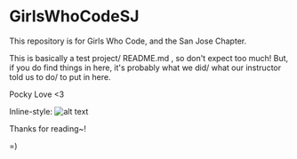# GirlsWhoCodeSJ

This repository is for Girls Who Code, and the San Jose Chapter. 

This is basically a test project/ README.md , so don't expect too much!
But, if you do find things in here, it's probably what we did/ what our instructor told us to do/ to put in here.

Pocky Love <3

Inline-style: 
![alt text](http://www.candyindustry.com/ext/resources/issues/2014-July/CIN_NewProd_0714_pocky_400px.jpg "Yum~")

Thanks for reading~!

=)
